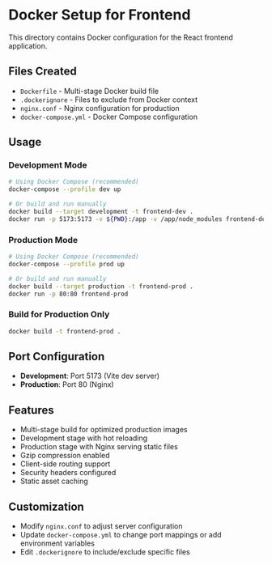 # Docker Setup for Frontend

This directory contains Docker configuration for the React frontend application.

## Files Created

- `Dockerfile` - Multi-stage Docker build file
- `.dockerignore` - Files to exclude from Docker context
- `nginx.conf` - Nginx configuration for production
- `docker-compose.yml` - Docker Compose configuration

## Usage

### Development Mode

```bash
# Using Docker Compose (recommended)
docker-compose --profile dev up

# Or build and run manually
docker build --target development -t frontend-dev .
docker run -p 5173:5173 -v ${PWD}:/app -v /app/node_modules frontend-dev
```

### Production Mode

```bash
# Using Docker Compose (recommended)
docker-compose --profile prod up

# Or build and run manually
docker build --target production -t frontend-prod .
docker run -p 80:80 frontend-prod
```

### Build for Production Only

```bash
docker build -t frontend-prod .
```

## Port Configuration

- **Development**: Port 5173 (Vite dev server)
- **Production**: Port 80 (Nginx)

## Features

- Multi-stage build for optimized production images
- Development stage with hot reloading
- Production stage with Nginx serving static files
- Gzip compression enabled
- Client-side routing support
- Security headers configured
- Static asset caching

## Customization

- Modify `nginx.conf` to adjust server configuration
- Update `docker-compose.yml` to change port mappings or add environment variables
- Edit `.dockerignore` to include/exclude specific files
